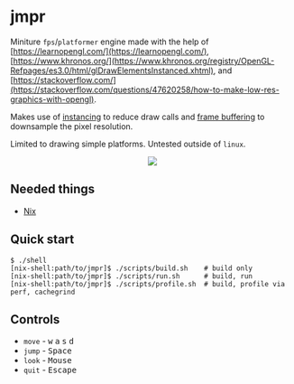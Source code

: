 # jmpr

Miniture `fps`/`platformer` engine made with the help of [https://learnopengl.com/](https://learnopengl.com/), [https://www.khronos.org/](https://www.khronos.org/registry/OpenGL-Refpages/es3.0/html/glDrawElementsInstanced.xhtml), and [https://stackoverflow.com/](https://stackoverflow.com/questions/47620258/how-to-make-low-res-graphics-with-opengl).

Makes use of [instancing](https://learnopengl.com/Advanced-OpenGL/Instancing) to reduce draw calls and [frame buffering](https://stackoverflow.com/questions/7071090/low-resolution-in-opengl-to-mimic-older-games/7071311#7071311) to downsample the pixel resolution.

Limited to drawing simple platforms. Untested outside of `linux`.

<div align="center"><img src="cover.gif"></div>

Needed things
---
*   [Nix](https://nixos.org/download.html)

Quick start
---
```
$ ./shell
[nix-shell:path/to/jmpr]$ ./scripts/build.sh    # build only
[nix-shell:path/to/jmpr]$ ./scripts/run.sh      # build, run
[nix-shell:path/to/jmpr]$ ./scripts/profile.sh  # build, profile via perf, cachegrind
```

Controls
--
* `move` - <kbd>w</kbd> <kbd>a</kbd> <kbd>s</kbd> <kbd>d</kbd>
* `jump` - <kbd>Space</kbd>
* `look` - <kbd>Mouse</kbd>
* `quit` - <kbd>Escape</kbd>

